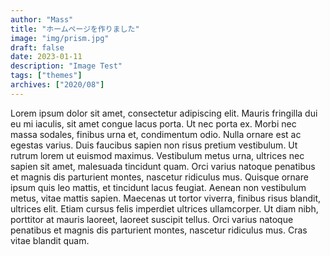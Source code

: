 ```yaml
---
author: "Mass"
title: "ホームページを作りました"
image: "img/prism.jpg"
draft: false
date: 2023-01-11
description: "Image Test"
tags: ["themes"]
archives: ["2020/08"]
---
```


Lorem ipsum dolor sit amet, consectetur adipiscing elit. Mauris fringilla dui eu mi iaculis, sit amet congue lacus porta. Ut nec porta ex. Morbi nec massa sodales, finibus urna et, condimentum odio. Nulla ornare est ac egestas varius. Duis faucibus sapien non risus pretium vestibulum. Ut rutrum lorem ut euismod maximus. Vestibulum metus urna, ultrices nec sapien sit amet, malesuada tincidunt quam. Orci varius natoque penatibus et magnis dis parturient montes, nascetur ridiculus mus. Quisque ornare ipsum quis leo mattis, et tincidunt lacus feugiat. Aenean non vestibulum metus, vitae mattis sapien. Maecenas ut tortor viverra, finibus risus blandit, ultrices elit. Etiam cursus felis imperdiet ultrices ullamcorper. Ut diam nibh, porttitor at mauris laoreet, laoreet suscipit tellus. Orci varius natoque penatibus et magnis dis parturient montes, nascetur ridiculus mus. Cras vitae blandit quam.